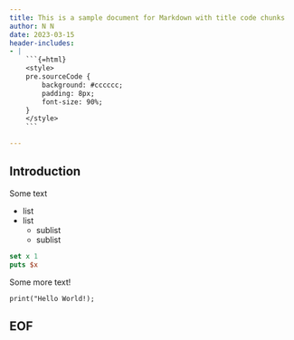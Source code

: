 ```yaml
---
title: This is a sample document for Markdown with title code chunks
author: N N
date: 2023-03-15
header-includes: 
- | 
    ```{=html}
    <style>
    pre.sourceCode { 
        background: #cccccc; 
        padding: 8px;
        font-size: 90%;
    }
    </style>
    ```

---
```


## Introduction

Some text

* list
* list
    * sublist
    * sublist

```{.tcl eval=true title="Tcl example 1:"}
set x 1
puts $x
```

Some  more text!

```{class="sourceCode" title="Pure Code block"}
print("Hello World!);
```

## EOF

